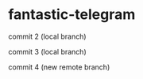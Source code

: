 # fantastic-telegram

commit 2 (local branch)

commit 3 (local branch)

commit 4 (new remote branch)
